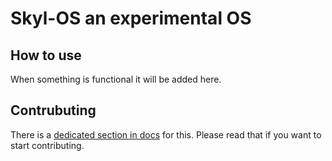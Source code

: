 # Skyl-OS an experimental OS

## How to use

When something is functional it will be added here.

## Contrubuting

There is a [dedicated section in docs](docs/contribution/start-contributing.md) for this. Please read that if you want to start contributing.